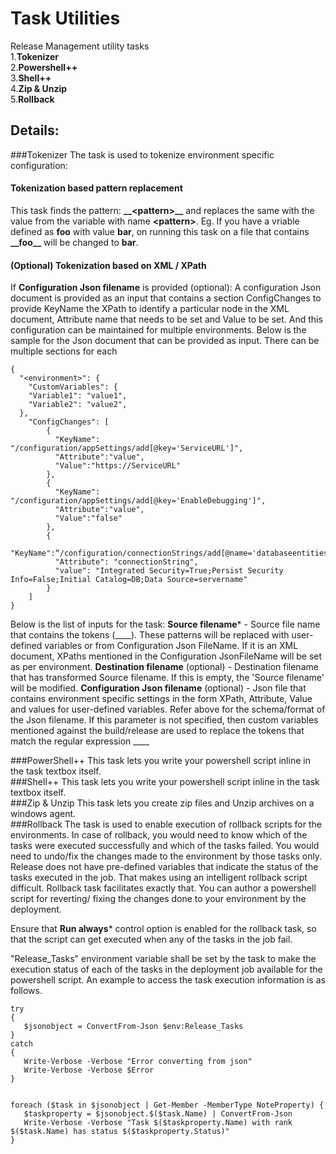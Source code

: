 # Task Utilities
Release Management utility tasks <br>
1.**Tokenizer** <br>
2.**Powershell++** <br>
3.**Shell++** <br>
4.**Zip & Unzip** <br>
5.**Rollback** <br>

## Details: 
###Tokenizer
The task is used to tokenize environment specific configuration: 
#### Tokenization based pattern replacement
This task finds the pattern:  **\_\_\<pattern\>\_\_** and replaces the same with the value from the variable with name **\<pattern\>**. Eg. If you have a vriable defined as **foo** with value **bar**, on running this task on a file that contains **\_\_foo\_\_** will be changed to **bar**. 
#### (Optional) Tokenization based on XML / XPath
If **Configuration Json filename** is provided (optional):
A configuration Json document is provided as an input that contains a section ConfigChanges to provide KeyName the XPath to identify a particular node in the XML document, Attribute name that needs to be set and Value to be set. And this configuration can be maintained for multiple environments.
Below is the sample for the Json document that can be provided as input. There can be multiple sections for each <environment>
```
{
  "<environment>": {
    "CustomVariables": {
    "Variable1": "value1",
    "Variable2": "value2",
  },
    "ConfigChanges": [
        {
          "KeyName": "/configuration/appSettings/add[@key='ServiceURL']",
          "Attribute":"value",
          "Value":"https://ServiceURL"
        },
        {
          "KeyName": "/configuration/appSettings/add[@key='EnableDebugging']",
          "Attribute":"value",
          "Value":"false"
        },
        {
          "KeyName":“/configuration/connectionStrings/add[@name='databaseentities']”,
          "Attribute": "connectionString",
          "value": "Integrated Security=True;Persist Security Info=False;Initial Catalog=DB;Data Source=servername"
        }
    ]
}
```
Below is the list of inputs for the task: 
**Source filename*** - Source file name that contains the tokens (\_\_<variable-name>\_\_). These patterns will be replaced with user-defined variables or from Configuration Json FileName. If it is an XML document, XPaths mentioned in the Configuration JsonFileName will be set as per environment. 
**Destination filename** (optional) - Destination filename that has transformed Source filename. If this is empty, the 'Source filename' will be modified. 
**Configuration Json filename** (optional) - Json file that contains environment specific settings in the form XPath, Attribute, Value and values for user-defined variables. 
Refer above for the schema/format of the Json filename. If this parameter is not specified, then custom variables mentioned against the build/release are used to replace the tokens that match the regular expression \_\_<variable-name>\_\_


###PowerShell++
This task lets you write your powershell script inline in the task textbox itself.  
###Shell++
This task lets you write your powershell script inline in the task textbox itself.  
###Zip & Unzip
This task lets you create zip files and Unzip archives on a windows agent.  
###Rollback
The task is used to enable execution of rollback scripts for the environments. In case of rollback, you would need to know which of the tasks were executed successfully and which of the tasks failed. You would need to undo/fix the changes made to the environment by those tasks only.
Release does not have pre-defined variables that indicate the status of the tasks executed in the job. That makes using an intelligent rollback script difficult. Rollback task facilitates exactly that. You can author a powershell script for reverting/ fixing the changes done to your environment by the deployment. 

Ensure that **Run always*** control option is enabled for the rollback task, so that the script can get executed when any of the tasks in the job fail.

 "Release_Tasks" environment variable shall be set by the task to make the execution status of each of the tasks in the deployment job available for the powershell script.
  An example to access the task execution information is as follows.
 ```
 try
{
    $jsonobject = ConvertFrom-Json $env:Release_Tasks
}
catch
{
    Write-Verbose -Verbose "Error converting from json"
    Write-Verbose -Verbose $Error
}


foreach ($task in $jsonobject | Get-Member -MemberType NoteProperty) {    
    $taskproperty = $jsonobject.$($task.Name) | ConvertFrom-Json
    Write-Verbose -Verbose "Task $($taskproperty.Name) with rank $($task.Name) has status $($taskproperty.Status)"
}

 ```

